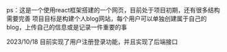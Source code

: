 ps：这是一个使用react框架搭建的一个网页，目前处于项目初期，还有很多结构需要完善
 
  项目目标是构建个人blog网站，每个用户可以单独创建属于自己的blog，上传自己的信息或是记录一件重要的事

  2023/10/18  目前实现了用户注册登录功能，并且实现了后端接口
